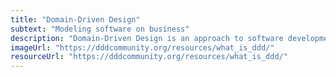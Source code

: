 ```yaml
---
title: "Domain-Driven Design"
subtext: "Modeling software on business"
description: "Domain-Driven Design is an approach to software development that focuses on complex needs by connecting the implementation to an evolving model of the core business concepts.<br><br>Think of Domain-Driven Design as building a software model that mirrors real-life business scenarios, helping to solve actual problems effectively."
imageUrl: "https://dddcommunity.org/resources/what_is_ddd/"
resourceUrl: "https://dddcommunity.org/resources/what_is_ddd/"
---
```


